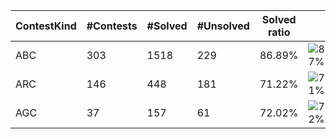 | ContestKind | #Contests | #Solved | #Unsolved | Solved ratio | |
| - | - | - | - | - | - |
| ABC | 303 | 1518 | 229 | 86.89% | ![87%](https://progress-bar.dev/87?title=Solved) |
| ARC | 146 | 448 | 181 | 71.22% | ![71%](https://progress-bar.dev/71?title=Solved) |
| AGC | 37 | 157 | 61 | 72.02% | ![72%](https://progress-bar.dev/72?title=Solved) |

